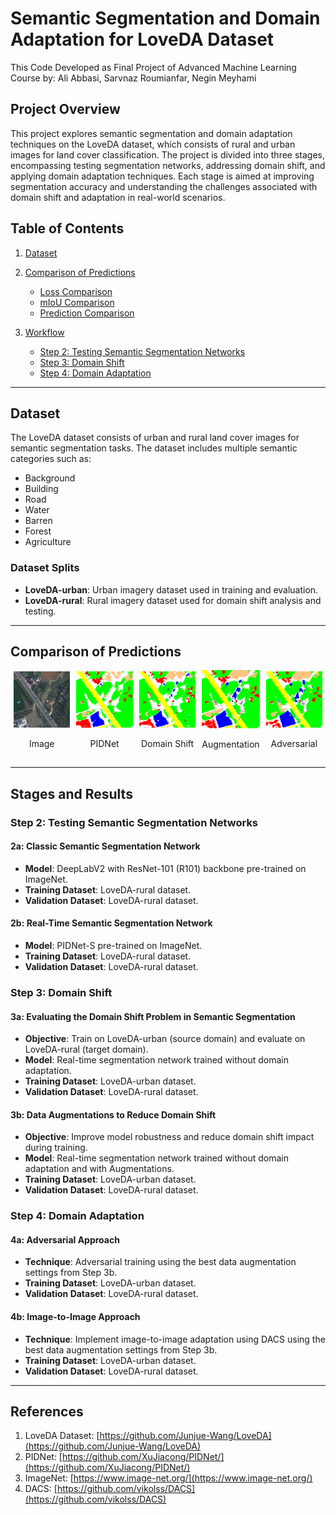 # Semantic Segmentation and Domain Adaptation for LoveDA Dataset
This Code Developed as Final Project of Advanced Machine Learning Course by: Ali Abbasi, Sarvnaz Roumianfar, Negin Meyhami

## Project Overview
This project explores semantic segmentation and domain adaptation techniques on the LoveDA dataset, which consists of rural and urban images for land cover classification. The project is divided into three stages, encompassing testing segmentation networks, addressing domain shift, and applying domain adaptation techniques. Each stage is aimed at improving segmentation accuracy and understanding the challenges associated with domain shift and adaptation in real-world scenarios.

## Table of Contents
1. [Dataset](#dataset)
2. [Comparison of Predictions](#comparison-of-Predictions)
   - [Loss Comparison](#loss-comparison)
   - [mIoU Comparison](#miou-comparison)
   - [Prediction Comparison](#prediction-comparison)

3. [Workflow](#stages-and-results)
   - [Step 2: Testing Semantic Segmentation Networks](#step-2-testing-semantic-segmentation-networks)
   - [Step 3: Domain Shift](#step-3-domain-shift)
   - [Step 4: Domain Adaptation](#step-4-domain-adaptation)

---

## Dataset

The LoveDA dataset consists of urban and rural land cover images for semantic segmentation tasks. The dataset includes multiple semantic categories such as:
- Background
- Building
- Road
- Water
- Barren
- Forest
- Agriculture

### Dataset Splits
- **LoveDA-urban**: Urban imagery dataset used in training and evaluation.
- **LoveDA-rural**: Rural imagery dataset used for domain shift analysis and testing.

---



## Comparison of Predictions


<div style="display: flex; justify-content: space-between; align-items: center;">

<div style="text-align: center; flex: 1; margin: 0 5px;">
  <img src="results/predictions/Test1.png" alt="Image" style="width: 100%;">
  <p>Image</p>
</div>

<div style="text-align: center; flex: 1; margin: 0 5px;">
  <img src="results/predictions/PIDNet prediction.png" alt="PIDNet" style="width: 100%;">
  <p>PIDNet</p>
</div>

<div style="text-align: center; flex: 1; margin: 0 5px;">
  <img src="results/predictions/domainshift prediction.png" alt="Domain Shift" style="width: 100%;">
  <p>Domain Shift</p>
</div>

<div style="text-align: center; flex: 1; margin: 0 5px;">
  <img src="results/predictions/aug prediction.png" alt="Augmentation" style="width: 100%;">
  <p>Augmentation</p>
</div>

<div style="text-align: center; flex: 1; margin: 0 5px;">
  <img src="results/predictions/adversarial prediction.png" alt="Adversarial" style="width: 100%;">
  <p>Adversarial</p>
</div>

</div>

---

## Stages and Results

### Step 2: Testing Semantic Segmentation Networks

#### 2a: Classic Semantic Segmentation Network
- **Model**: DeepLabV2 with ResNet-101 (R101) backbone pre-trained on ImageNet.
- **Training Dataset**: LoveDA-rural dataset.
- **Validation Dataset**: LoveDA-rural dataset.


#### 2b: Real-Time Semantic Segmentation Network
- **Model**: PIDNet-S pre-trained on ImageNet.
- **Training Dataset**: LoveDA-rural dataset.
- **Validation Dataset**: LoveDA-rural dataset.

### Step 3: Domain Shift
#### 3a: Evaluating the Domain Shift Problem in Semantic Segmentation
- **Objective**: Train on LoveDA-urban (source domain) and evaluate on LoveDA-rural (target domain).
- **Model**: Real-time segmentation network trained without domain adaptation.
- **Training Dataset**: LoveDA-urban dataset.
- **Validation Dataset**: LoveDA-rural dataset.

#### 3b: Data Augmentations to Reduce Domain Shift
- **Objective**: Improve model robustness and reduce domain shift impact during training.
- **Model**: Real-time segmentation network trained without domain adaptation and with Augmentations.
- **Training Dataset**: LoveDA-urban dataset.
- **Validation Dataset**: LoveDA-rural dataset.

### Step 4: Domain Adaptation
#### 4a: Adversarial Approach
- **Technique**: Adversarial training using the best data augmentation settings from Step 3b.
- **Training Dataset**: LoveDA-urban dataset.
- **Validation Dataset**: LoveDA-rural dataset.

#### 4b: Image-to-Image Approach
- **Technique**: Implement image-to-image adaptation using DACS using the best data augmentation settings from Step 3b.
- **Training Dataset**: LoveDA-urban dataset.
- **Validation Dataset**: LoveDA-rural dataset.

---


## References
1. LoveDA Dataset: [https://github.com/Junjue-Wang/LoveDA](https://github.com/Junjue-Wang/LoveDA)
3. PIDNet: [https://github.com/XuJiacong/PIDNet/](https://github.com/XuJiacong/PIDNet/)
4. ImageNet: [https://www.image-net.org/](https://www.image-net.org/)
5. DACS: [https://github.com/vikolss/DACS](https://github.com/vikolss/DACS)


